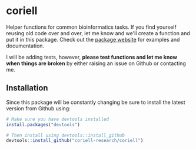 # coriell

Helper functions for common bioinformatics tasks. If you find yourself reusing 
old code over and over, let me know and we'll create a function and put it in 
this package. Check out the [package website](https://coriell-research.github.io/coriell/) 
for examples and documentation. 

I will be adding tests, however, **please test functions and let me know when 
things are broken** by either raising an issue on Github or contacting me.

## Installation

Since this package will be constantly changing be sure to install the latest 
version from Github using:

```R
# Make sure you have devtools installed
install.packages("devtools")

# Then install using devtools::install_github
devtools::install_github("coriell-research/coriell")
```
